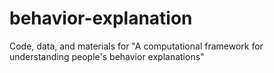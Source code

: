 # behavior-explanation
Code, data, and materials for "A computational framework for understanding people's behavior explanations"
